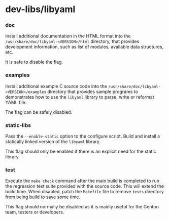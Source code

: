 # dev-libs/libyaml

### doc
Install additional documentation in the HTML format into the `/usr/share/doc/libyaml-<VERSION>/html` directory, that provides development information, such as list of modules, available data structures, etc.

It is safe to disable the flag.

### examples
Install additional example C source code into the `/usr/share/doc/libyaml-<VERSION>/examples` directory that provides sample programs to demonstrates how to use the `libyaml` library to parse, write or reformat YAML file.

The flag can be safely disabled.

### static-libs
Pass the `--enable-static` option to the configure script. Build and install a statically linked version of the `libyaml` library.

This flag should only be enabled if there is an explicit need for the static library.

### test
Execute the `make check` command after the main build is completed to run the regression test suite provided with the source code. This will extend the build time. When disabled, patch the `Makefile` file to remove `tests` directory from being build to save some time.

This flag should normally be disabled as it is mainly useful for the Gentoo team, testers or developers.
